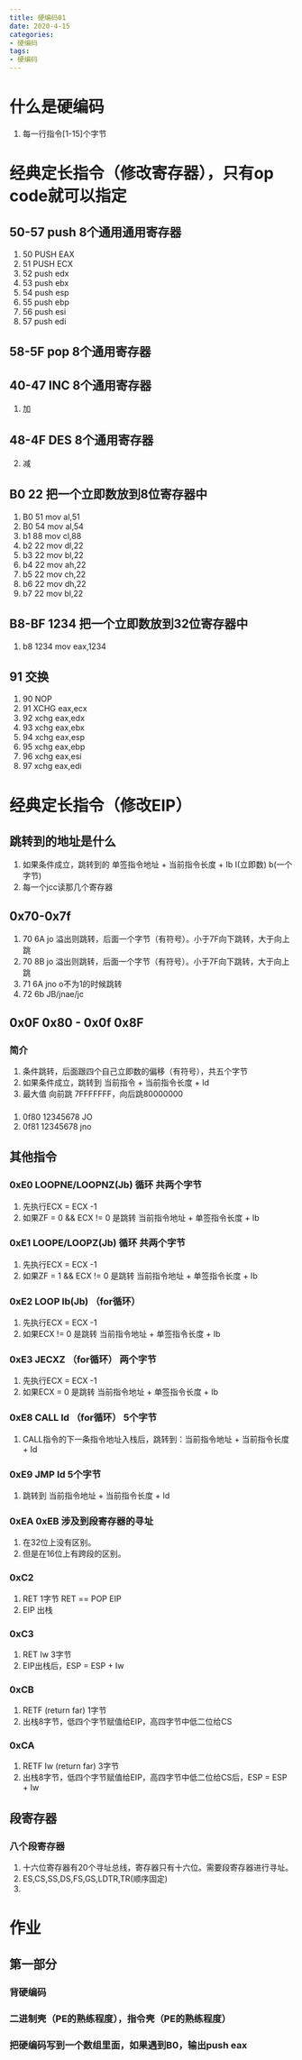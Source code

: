 ```yaml
---
title: 硬编码01
date: 2020-4-15
categories: 
- 硬编码
tags: 
- 硬编码
---
```


# 什么是硬编码
1. 每一行指令[1-15]个字节

# 经典定长指令（修改寄存器），只有op code就可以指定
## 50-57 push 8个通用通用寄存器
1. 50   PUSH EAX
2. 51   PUSH ECX
3. 52   push edx
4. 53   push ebx
5. 54   push esp
6. 55   push ebp
7. 56   push esi
8. 57   push edi

## 58-5F pop 8个通用寄存器
## 40-47 INC 8个通用寄存器
1. 加


## 48-4F DES 8个通用寄存器
2. 减

## B0 22    把一个立即数放到8位寄存器中
1. B0 51    mov al,51
2. B0 54    mov al,54
3. b1 88    mov cl,88
4. b2 22    mov dl,22
5. b3 22    mov bl,22
6. b4 22    mov ah,22
7. b5 22    mov ch,22
8. b6 22    mov dh,22
9. b7 22    mov bl,22

## B8-BF 1234  把一个立即数放到32位寄存器中
1. b8 1234  mov eax,1234

## 91 交换
1. 90   NOP
2. 91   XCHG eax,ecx
3. 92   xchg eax,edx
4. 93   xchg eax,ebx
5. 94   xchg eax,esp
6. 95   xchg eax,ebp
7. 96   xchg eax,esi
8. 97   xchg eax,edi

# 经典定长指令（修改EIP）
## 跳转到的地址是什么
1. 如果条件成立，跳转到的  单签指令地址 + 当前指令长度 + Ib  I(立即数) b(一个字节)
2. 每一个jcc读那几个寄存器


## 0x70-0x7f
1. 70 6A    jo      溢出则跳转，后面一个字节（有符号）。小于7F向下跳转，大于向上跳
2. 70 8B    jo      溢出则跳转，后面一个字节（有符号）。小于7F向下跳转，大于向上跳
3. 71 6A    jno o不为1的时候跳转
4. 72 6b    JB/jnae/jc

## 0x0F 0x80 - 0x0f 0x8F
### 简介
1. 条件跳转，后面跟四个自己立即数的偏移（有符号），共五个字节
2. 如果条件成立，跳转到 当前指令 + 当前指令长度 + Id
3. 最大值 向前跳 7FFFFFFF，向后跳80000000

### 
1. 0f80 12345678    JO
2. 0f81 12345678    jno 

## 其他指令
### 0xE0 LOOPNE/LOOPNZ(Jb)  循环 共两个字节
1. 先执行ECX = ECX -1
2. 如果ZF = 0 && ECX != 0 是跳转 当前指令地址 + 单签指令长度 + Ib


### 0xE1 LOOPE/LOOPZ(Jb)  循环 共两个字节
1. 先执行ECX = ECX -1
2. 如果ZF = 1 && ECX != 0 是跳转 当前指令地址 + 单签指令长度 + Ib


### 0xE2    LOOP Ib(Jb) （for循环）
1. 先执行ECX = ECX -1
2. 如果ECX != 0 是跳转 当前指令地址 + 单签指令长度 + Ib

### 0xE3    JECXZ （for循环）   两个字节
1. 先执行ECX = ECX -1
2. 如果ECX = 0 是跳转 当前指令地址 + 单签指令长度 + Ib

### 0xE8    CALL Id （for循环）   5个字节
1. CALL指令的下一条指令地址入栈后，跳转到：当前指令地址 + 当前指令长度 + Id

### 0xE9    JMP Id   5个字节
1. 跳转到 当前指令地址 + 当前指令长度 + Id

### 0xEA   0xEB 涉及到段寄存器的寻址
1. 在32位上没有区别。
2. 但是在16位上有跨段的区别。

### 0xC2
1. RET  1字节  RET == POP EIP
2. EIP  出栈

### 0xC3
1. RET Iw   3字节
2. EIP出栈后，ESP = ESP + Iw

### 0xCB
1. RETF (return far)    1字节
2. 出栈8字节，低四个字节赋值给EIP，高四字节中低二位给CS

### 0xCA
1. RETF Iw (return far)    3字节
2. 出栈8字节，低四个字节赋值给EIP，高四字节中低二位给CS后，ESP = ESP + Iw

## 段寄存器
### 八个段寄存器
1. 十六位寄存器有20个寻址总线，寄存器只有十六位。需要段寄存器进行寻址。
2. ES,CS,SS,DS,FS,GS,LDTR,TR(顺序固定)
3. 



# 作业
## 第一部分
### 背硬编码
### 二进制壳（PE的熟练程度），指令壳（PE的熟练程度）
### 把硬编码写到一个数组里面，如果遇到B0，输出push eax